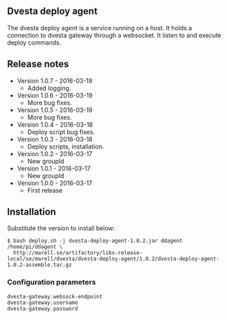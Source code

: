 ## Dvesta deploy agent

The dvesta deploy agent is a service running on a host. It holds a connection to dvesta gateway through a websocket.
It listen to and execute deploy commands.

## Release notes
* Version 1.0.7 - 2016-03-19
  * Added logging.
* Version 1.0.6 - 2016-03-19
  * More bug fixes.
* Version 1.0.5 - 2016-03-19
  * More bug fixes.
* Version 1.0.4 - 2016-03-18
  * Deploy script bug fixes.
* Version 1.0.3 - 2016-03-18
  * Deploy scripts, installation.
* Version 1.0.2 - 2016-03-17
  * New groupId
* Version 1.0.1 - 2016-03-17
  * New groupId
* Version 1.0.0 - 2016-03-17
  * First release

## Installation
Substitute the version to install below:
```
$ bash deploy.sh -j dvesta-deploy-agent-1.0.2.jar ddagent /home/pi/ddagent \
  http://marell.se/artifactory/libs-release-local/se/marell/dvesta/dvesta-deploy-agent/1.0.2/dvesta-deploy-agent-1.0.2-assemble.tar.gz
```

### Configuration parameters
```
dvesta-gateway.websock-endpoint
dvesta-gateway.username
dvesta-gateway.password
```
